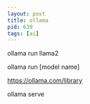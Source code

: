 ```yaml
---
layout: post
title: ollama
pid: 639
tags: [ai]
---
```


ollama run llama2

ollama run [model name]

https://ollama.com/library

ollama serve


